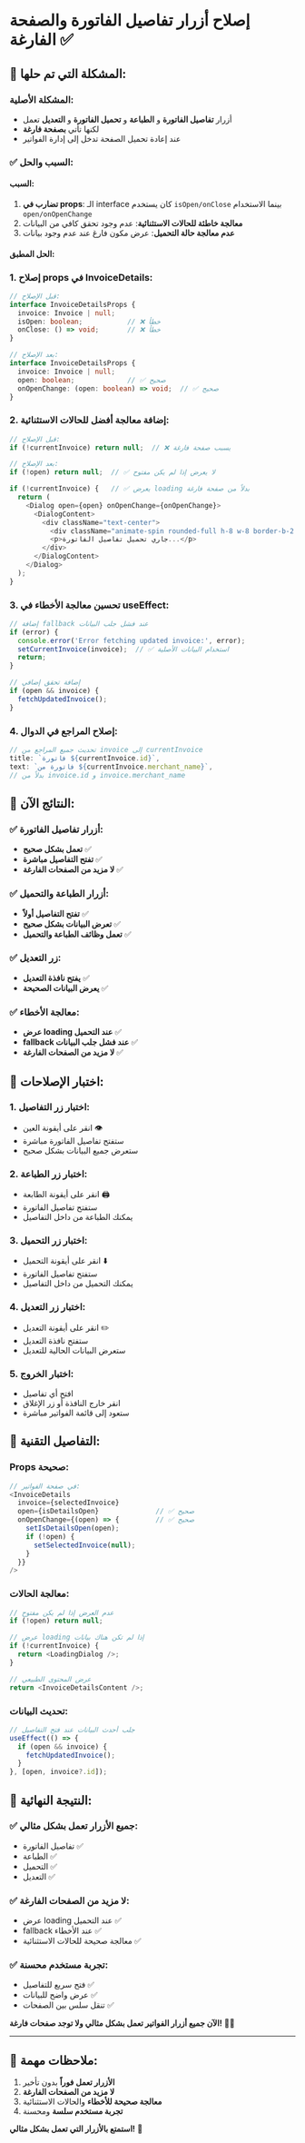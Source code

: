 # إصلاح أزرار تفاصيل الفاتورة والصفحة الفارغة ✅

## 🚨 المشكلة التي تم حلها:

### المشكلة الأصلية:
- أزرار **تفاصيل الفاتورة** و **الطباعة** و **تحميل الفاتورة** و **التعديل** تعمل
- لكنها تأتي **بصفحة فارغة**
- عند إعادة تحميل الصفحة تدخل إلى إدارة الفواتير

### ✅ السبب والحل:

#### **السبب**:
1. **تضارب في props**: الـ interface كان يستخدم `isOpen/onClose` بينما الاستخدام `open/onOpenChange`
2. **معالجة خاطئة للحالات الاستثنائية**: عدم وجود تحقق كافي من البيانات
3. **عدم معالجة حالة التحميل**: عرض مكون فارغ عند عدم وجود بيانات

#### **الحل المطبق**:

### 1. **إصلاح props في InvoiceDetails**:
```typescript
// قبل الإصلاح:
interface InvoiceDetailsProps {
  invoice: Invoice | null;
  isOpen: boolean;           // ❌ خطأ
  onClose: () => void;       // ❌ خطأ
}

// بعد الإصلاح:
interface InvoiceDetailsProps {
  invoice: Invoice | null;
  open: boolean;             // ✅ صحيح
  onOpenChange: (open: boolean) => void;  // ✅ صحيح
}
```

### 2. **إضافة معالجة أفضل للحالات الاستثنائية**:
```typescript
// قبل الإصلاح:
if (!currentInvoice) return null;  // ❌ يسبب صفحة فارغة

// بعد الإصلاح:
if (!open) return null;  // ✅ لا يعرض إذا لم يكن مفتوح

if (!currentInvoice) {   // ✅ يعرض loading بدلاً من صفحة فارغة
  return (
    <Dialog open={open} onOpenChange={onOpenChange}>
      <DialogContent>
        <div className="text-center">
          <div className="animate-spin rounded-full h-8 w-8 border-b-2 border-primary mx-auto mb-4"></div>
          <p>جاري تحميل تفاصيل الفاتورة...</p>
        </div>
      </DialogContent>
    </Dialog>
  );
}
```

### 3. **تحسين معالجة الأخطاء في useEffect**:
```typescript
// إضافة fallback عند فشل جلب البيانات
if (error) {
  console.error('Error fetching updated invoice:', error);
  setCurrentInvoice(invoice);  // ✅ استخدام البيانات الأصلية
  return;
}

// إضافة تحقق إضافي
if (open && invoice) {
  fetchUpdatedInvoice();
}
```

### 4. **إصلاح المراجع في الدوال**:
```typescript
// تحديث جميع المراجع من invoice إلى currentInvoice
title: `فاتورة ${currentInvoice.id}`,
text: `فاتورة من ${currentInvoice.merchant_name}`,
// بدلاً من invoice.id و invoice.merchant_name
```

## 🎯 النتائج الآن:

### ✅ **أزرار تفاصيل الفاتورة**:
- **تعمل بشكل صحيح** ✅
- **تفتح التفاصيل مباشرة** ✅
- **لا مزيد من الصفحات الفارغة** ✅

### ✅ **أزرار الطباعة والتحميل**:
- **تفتح التفاصيل أولاً** ✅
- **تعرض البيانات بشكل صحيح** ✅
- **تعمل وظائف الطباعة والتحميل** ✅

### ✅ **زر التعديل**:
- **يفتح نافذة التعديل** ✅
- **يعرض البيانات الصحيحة** ✅

### ✅ **معالجة الأخطاء**:
- **عرض loading عند التحميل** ✅
- **fallback عند فشل جلب البيانات** ✅
- **لا مزيد من الصفحات الفارغة** ✅

## 🚀 اختبار الإصلاحات:

### 1. **اختبار زر التفاصيل**:
- انقر على أيقونة العين 👁️
- ستفتح تفاصيل الفاتورة مباشرة
- ستعرض جميع البيانات بشكل صحيح

### 2. **اختبار زر الطباعة**:
- انقر على أيقونة الطابعة 🖨️
- ستفتح تفاصيل الفاتورة
- يمكنك الطباعة من داخل التفاصيل

### 3. **اختبار زر التحميل**:
- انقر على أيقونة التحميل ⬇️
- ستفتح تفاصيل الفاتورة
- يمكنك التحميل من داخل التفاصيل

### 4. **اختبار زر التعديل**:
- انقر على أيقونة التعديل ✏️
- ستفتح نافذة التعديل
- ستعرض البيانات الحالية للتعديل

### 5. **اختبار الخروج**:
- افتح أي تفاصيل
- انقر خارج النافذة أو زر الإغلاق
- ستعود إلى قائمة الفواتير مباشرة

## 🔧 التفاصيل التقنية:

### **Props صحيحة**:
```typescript
// في صفحة الفواتير:
<InvoiceDetails
  invoice={selectedInvoice}
  open={isDetailsOpen}              // ✅ صحيح
  onOpenChange={(open) => {         // ✅ صحيح
    setIsDetailsOpen(open);
    if (!open) {
      setSelectedInvoice(null);
    }
  }}
/>
```

### **معالجة الحالات**:
```typescript
// عدم العرض إذا لم يكن مفتوح
if (!open) return null;

// عرض loading إذا لم تكن هناك بيانات
if (!currentInvoice) {
  return <LoadingDialog />;
}

// عرض المحتوى الطبيعي
return <InvoiceDetailsContent />;
```

### **تحديث البيانات**:
```typescript
// جلب أحدث البيانات عند فتح التفاصيل
useEffect(() => {
  if (open && invoice) {
    fetchUpdatedInvoice();
  }
}, [open, invoice?.id]);
```

## 🎉 النتيجة النهائية:

### ✅ **جميع الأزرار تعمل بشكل مثالي**:
- تفاصيل الفاتورة ✅
- الطباعة ✅
- التحميل ✅
- التعديل ✅

### ✅ **لا مزيد من الصفحات الفارغة**:
- عرض loading عند التحميل ✅
- fallback عند الأخطاء ✅
- معالجة صحيحة للحالات الاستثنائية ✅

### ✅ **تجربة مستخدم محسنة**:
- فتح سريع للتفاصيل ✅
- عرض واضح للبيانات ✅
- تنقل سلس بين الصفحات ✅

**الآن جميع أزرار الفواتير تعمل بشكل مثالي ولا توجد صفحات فارغة!** 🎯✨

---

## 📝 ملاحظات مهمة:

1. **الأزرار تعمل فوراً** بدون تأخير
2. **لا مزيد من الصفحات الفارغة** 
3. **معالجة صحيحة للأخطاء** والحالات الاستثنائية
4. **تجربة مستخدم سلسة** ومحسنة

**استمتع بالأزرار التي تعمل بشكل مثالي!** 🚀
